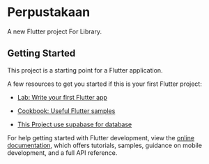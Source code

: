 # Perpustakaan

A new Flutter project For Library.

## Getting Started

This project is a starting point for a Flutter application.

A few resources to get you started if this is your first Flutter project:

- [Lab: Write your first Flutter app](https://docs.flutter.dev/get-started/codelab)
- [Cookbook: Useful Flutter samples](https://docs.flutter.dev/cookbook)

- [This Project use supabase for database](--)

For help getting started with Flutter development, view the
[online documentation](https://docs.flutter.dev/), which offers tutorials,
samples, guidance on mobile development, and a full API reference.
